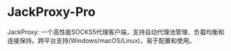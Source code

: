 # JackProxy-Pro
JackProxy: 一个高性能SOCKS5代理客户端，支持自动代理池管理、负载均衡和连接保持。跨平台支持(Windows/macOS/Linux)，易于配置和使用。

